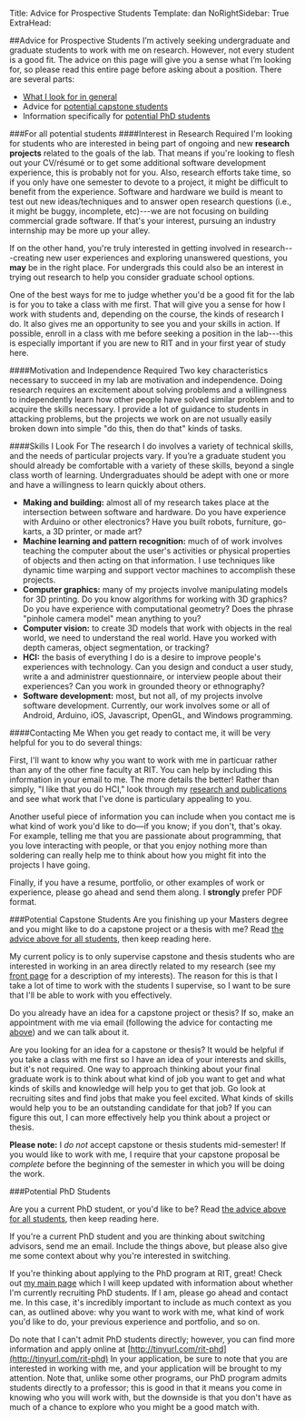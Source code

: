 Title: Advice for Prospective Students
Template: dan
NoRightSidebar: True
ExtraHead: <style>.center-content h3 {border-bottom: 1px solid #ddd; width:100%}</style>

##Advice for Prospective Students
I’m actively seeking undergraduate and graduate students to work with
me on research. However, not every student is a good fit. The advice
on this page will give you a sense what I’m looking for, so please
read this entire page before asking about a position. There are
several parts:

- [What I look for in general](#all_students)
- Advice for [potential capstone students](#capstone)
- Information specifically for [potential PhD students](#phd)

<a name="all_students"></a>
###For all potential students
####Interest in Research Required
I'm looking for students who are interested in being part of ongoing
and new **research projects** related to the goals of the lab. That
means if you're looking to flesh out your CV/résumé or to get some
additional software development experience, this is probably not for
you. Also, research efforts take time, so if you only have one
semester to devote to a project, it might be difficult to benefit from
the experience. Software and hardware we build is meant to test out
new ideas/techniques and to answer open research questions (i.e., it
might be buggy, incomplete, etc)---we are not focusing on building
commercial grade software. If that's your interest, pursuing an
industry internship may be more up your alley.

If on the other hand, you're truly interested in getting involved in
research---creating new user experiences and exploring unanswered
questions, you **may** be in the right place. For undergrads this could
also be an interest in trying out research to help you consider
graduate school options.

One of the best ways for me to judge whether you'd be a good fit for
the lab is for you to take a class with me first. That will give you a
sense for how I work with students and, depending on the course, the
kinds of research I do. It also gives me an opportunity to see you and
your skills in action. If possible, enroll in a class with me before
seeking a position in the lab---this is especially important if you are
new to RIT and in your first year of study here. 

####Motivation and Independence Required
Two key characteristics necessary to succeed in my lab are motivation
and independence. Doing research requires an excitement about solving
problems and a willingness to independently learn how other people
have solved similar problem and to acquire the skills necessary. I
provide a lot of guidance to students in attacking problems, but the
projects we work on are not usually easily broken down into simple "do
this, then do that" kinds of tasks.

####Skills I Look For
The research I do involves a variety of technical skills, and the
needs of particular projects vary. If you’re a graduate student you
should already be comfortable with a variety of these skills, beyond
a single class worth of learning. Undergraduates should be adept with
one or more and have a willingness to learn quickly about others.

- **Making and building:** almost all of my research takes place at
	the intersection between software and hardware. Do you have
	experience with Arduino or other electronics? Have you built robots,
	furniture, go-karts, a 3D printer, or made art?
- **Machine learning and pattern recognition:** much of of work
	involves teaching the computer about the user's activities or
	physical properties of objects and then acting on that information.
	I use techniques like dynamic time warping and support vector
	machines to accomplish these projects.
- **Computer graphics:** many of my projects involve manipulating
	models for 3D printing. Do you know algorithms for working with 3D
	graphics? Do you have experience with computational geometry? Does
	the phrase "pinhole camera model" mean anything to you?
- **Computer vision:** to create 3D models that work with objects in
	the real world, we need to understand the real world. Have you
	worked with depth cameras, object segmentation, or tracking?
- **HCI:** the basis of everything I do is a desire to improve
	people's experiences with technology. Can you design and conduct a
	user study, write a and administrer questionnaire, or interview
	people about their experiences? Can you work in grounded theory or
	ethnography?
- **Software development:** most, but not all, of my projects involve
	software development. Currently, our work involves some or all of
	Android, Arduino, iOS, Javascript, OpenGL, and Windows programming.

####Contacting Me
When you get ready to contact me, it will be very helpful for you
to do several things:

First, I'll want to know why you want to
work with me in particuar rather than any of the other fine faculty
at RIT. You can help by including this information in your email to
me. The more details the better! Rather than simply, "I like that
you do HCI," look through my [research and
publications](index.html#research) and see what work that I've done is
particulary appealing to you.

Another useful piece of information you can include when you contact
me is what kind of work you'd like to do&mdash;if you know; if you
don't, that's okay. For example, telling me that you are passionate
about programming, that you love interacting with people, or that
you enjoy nothing more than soldering can really help me to think
about how you might fit into the projects I have going.

Finally, if you have a resume, portfolio, or other examples of work
or experience, please go ahead and send them along. I
**strongly** prefer PDF format.

<a name="capstone"></a>
###Potential Capstone Students
Are you finishing up your Masters degree and you might like to do a
capstone project or a thesis with me? Read [the advice above for all
students](#all_students), then keep reading here.

My current policy is to only supervise capstone and thesis students
who are interested in working in an area directly related to my
research (see my [front page](index.html) for a description of my
interests). The reason for this is that I take a lot of time to work
with the students I supervise, so I want to be sure that I'll be able
to work with you effectively.

Do you already have an idea for a capstone project or thesis? If so,
make an appointment with me via email (following the advice for
contacting me [above](#all_students)) and we can talk about it.

Are you looking for an idea for a capstone or thesis? It would be
helpful if you take a class with me first so I have an idea of your
interests and skills, but it's not required. One way to approach
thinking about your final graduate work is to think about what kind
of job you want to get and what kinds of skills and knowledge will
help you to get that job. Go look at recruiting sites and find jobs
that make you feel excited. What kinds of skills would help you to
be an outstanding candidate for that job? If you can figure this
out, I can more effectively help you think about a project or
thesis.

**Please note:** I _do not_ accept capstone or thesis
students mid-semester! If you would like to work with me, I require
that your capstone proposal be _complete_ before the beginning
of the semester in which you will be doing the work.

<a name="phd"></a>
###Potential PhD Students

Are you a current PhD student, or you'd like to be? Read [the advice
above for all students](#all_students), then keep reading here. 

If you're a current PhD student and you are thinking about switching
advisors, send me an email. Include the things above, but please
also give me some context about why you're interested in switching.

If you're thinking about applying to the PhD program at RIT, great!
Check out [my main page](index.html) which I will keep
updated with information about whether I'm currently recruiting PhD
students. If I am, please go ahead and contact me. In this case,
it's incredibly important to include as much context as you can, as
outlined above: why you want to work with me, what kind of work
you'd like to do, your previous experience and portfolio, and so on. 

Do note that I can't admit PhD students directly; however, you can
find more information and apply online at
[http://tinyurl.com/rit-phd](http://tinyurl.com/rit-phd) In your
application, be sure to note that you are interested in working with
me, and your application will be brought to my attention. Note that,
unlike some other programs, our PhD program admits students directly
to a professor; this is good in that it means you come in knowing who
you will work with, but the downside is that you don't have as much of
a chance to explore who you might be a good match with.
